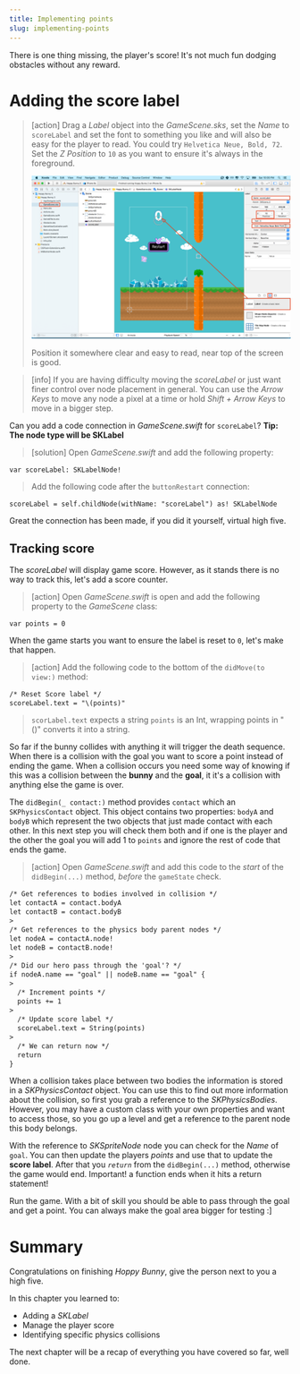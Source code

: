 ```yaml
---
title: Implementing points
slug: implementing-points
---
```


There is one thing missing, the player's score! It's not much fun dodging obstacles without any reward.

# Adding the score label

> [action]
> Drag a *Label* object into the *GameScene.sks*, set the *Name* to `scoreLabel` and set the font to something you like and will also be easy for the player to read.
> You could try `Helvetica Neue, Bold, 72`. Set the *Z Position* to `10` as you want to ensure it's always in the foreground.
>
> ![Add label](../Tutorial-Images/xcode_spritekit_add_score_label.png)
>
> Position it somewhere clear and easy to read, near top of the screen is good.
>

<!-- -->

> [info]
> If you are having difficulty moving the *scoreLabel* or just want finer control over node placement in general.
> You can use the *Arrow Keys* to move any node a pixel at a time or hold *Shift + Arrow Keys* to move in a bigger step.
>

Can you add a code connection in *GameScene.swift* for `scoreLabel`?
**Tip: The node type will be SKLabel**

> [solution]
> Open *GameScene.swift* and add the following property:
>
```
var scoreLabel: SKLabelNode!
```
>
> Add the following code after the `buttonRestart` connection:
>
```
scoreLabel = self.childNode(withName: "scoreLabel") as! SKLabelNode
```
>

Great the connection has been made, if you did it yourself, virtual high five.

## Tracking score

The *scoreLabel* will display game score.  However, as it stands there is no way to track this, let's add a score counter.

> [action]
> Open *GameScene.swift* is open and add the following property to the *GameScene* class:
>
```
var points = 0
```
>

When the game starts you want to ensure the label is reset to `0`, let's make that happen.

> [action]
> Add the following code to the bottom of the `didMove(to view:)` method:
>
```
/* Reset Score label */
scoreLabel.text = "\(points)"
```
>
> `scorLabel.text` expects a string `points` is an Int, wrapping points in "\()" converts it into a string.  

So far if the bunny collides with anything it will trigger the death sequence. When there is a collision with the goal you want to score a point instead of ending the game. When a collision occurs you need some way of knowing if this was a collision between the **bunny** and the **goal**, it it's a collision with anything else the game is over.

The `didBegin(_ contact:)` method provides `contact` which an `SKPhysicsContact` object. This object contains two properties: `bodyA` and `bodyB` which represent the two objects that just made contact with each other. In this next step you will check them both and if one is the player and the other the goal you will add 1 to `points` and ignore the rest of code that ends the game.  

> [action]
> Open *GameScene.swift* and add this code to the *start* of the `didBegin(...)` method, *before* the `gameState` check.
>
```
/* Get references to bodies involved in collision */
let contactA = contact.bodyA
let contactB = contact.bodyB
>
/* Get references to the physics body parent nodes */
let nodeA = contactA.node!
let nodeB = contactB.node!
>
/* Did our hero pass through the 'goal'? */
if nodeA.name == "goal" || nodeB.name == "goal" {
>    
  /* Increment points */
  points += 1
>  
  /* Update score label */
  scoreLabel.text = String(points)
>  
  /* We can return now */
  return
}
```

When a collision takes place between two bodies the information is stored in a *SKPhysicsContact* object.  You can use this to find out more information about the collision, so first you grab a reference to the *SKPhysicsBodies*.  However, you may have a custom class with your own properties and want to access those, so you go up a level and get a reference to the parent node this body belongs.

With the reference to *SKSpriteNode* node you can check for the *Name* of `goal`. You can then update the players *points* and use that to update the **score label**.  After that you *`return`* from the `didBegin(...)` method, otherwise the game would end. Important! a function ends when it hits a return statement!

Run the game. With a bit of skill you should be able to pass through the goal and get a point. You can always make the goal area bigger for testing :]

# Summary

Congratulations on finishing *Hoppy Bunny*, give the person next to you a high five.

In this chapter you learned to:

- Adding a *SKLabel*
- Manage the player score
- Identifying specific physics collisions

The next chapter will be a recap of everything you have covered so far, well done.

